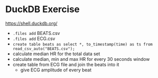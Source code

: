 # DuckDB Exercise

https://shell.duckdb.org/


* `.files add` BEATS.csv
* `.files add` ECG.csv
* `create table beats as select *, to_timestamp(time) as ts from read_csv_auto("BEATS.csv");`
* calculate median HR for the total data set
* calculate median, min and max HR for every 30 seconds window
* create table from ECG file and join the beats into it
  * give ECG amplitude of every beat

